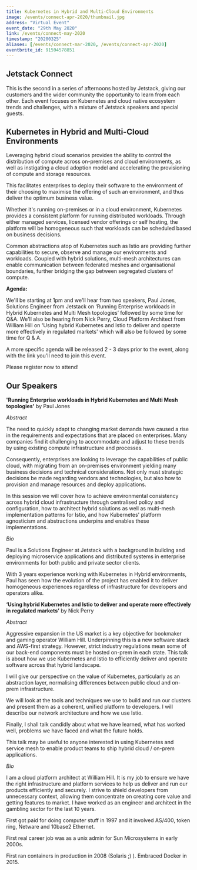 ```yaml
---
title: Kubernetes in Hybrid and Multi-Cloud Environments
image: /events/connect-apr-2020/thumbnail.jpg
address: "Virtual Event"
event_date: "29th May 2020"
link: /events/connect-may-2020
timestamp: "20200325"
aliases: [/events/connect-mar-2020, /events/connect-apr-2020]
eventbrite_id: 91594578851
---
```


## Jetstack Connect

This is the second in a series of afternoons hosted by Jetstack, giving our customers and the wider community the opportunity to learn from each other. Each event focuses on Kubernetes and cloud native ecosystem trends and challenges, with a mixture of Jetstack speakers and special guests.

## Kubernetes in Hybrid and Multi-Cloud Environments

Leveraging hybrid cloud scenarios provides the ability to control the distribution of compute across on-premises and cloud environments, as well as instigating a cloud adoption model and accelerating the provisioning of compute and storage resources.

This facilitates enterprises to deploy their software to the environment of their choosing to maximise the offering of such an environment, and thus deliver the optimum business value.

Whether it's running on-premises or in a cloud environment, Kubernetes provides a consistent platform for running distributed workloads. Through either managed services, licensed vendor offerings or self hosting, the platform will be homogeneous such that workloads can be scheduled based on business decisions.

Common abstractions atop of Kubernetes such as Istio are providing further capabilities to secure, observe and manage our environments and workloads. Coupled with hybrid solutions, multi-mesh architectures can enable communication between federated meshes and organisational boundaries, further bridging the gap between segregated clusters of compute.

**Agenda:** 

We'll be starting at 1pm and we'll hear from two speakers, Paul Jones, Solutions Engineer from Jetstack on  ‘Running Enterprise workloads in Hybrid Kubernetes and Multi Mesh topologies’ followed by some time for Q&A. We'll also be hearing from Nick Perry, Cloud Platform Architect from William Hill on 'Using hybrid Kubernetes and Istio to deliver and operate more effectively in regulated markets' which will also be followed by some time for Q & A. 

A more specific agenda will be released 2 - 3 days prior to the event, along with the link you'll need to join this event. 

Please register now to attend!



## Our Speakers

**'Running Enterprise workloads in Hybrid Kubernetes and Multi Mesh topologies'** by Paul Jones


*Abstract*

The need to quickly adapt to changing market demands have caused a rise in the requirements and expectations that are placed on enterprises. Many companies find it challenging to accommodate and adjust to these trends by using existing compute infrastructure and processes.

Consequently, enterprises are looking to leverage the capabilities of public cloud, with migrating from an on-premises environment yielding many business decisions and technical considerations. Not only must strategic decisions be made regarding vendors and technologies, but also how to provision and manage resources and deploy applications.

In this session we will cover how to achieve environmental consistency across hybrid cloud infrastructure through centralised policy and configuration, how to architect hybrid solutions as well as multi-mesh implementation patterns for Istio, and how Kubernetes' platform agnosticism and abstractions underpins and enables these implementations.

*Bio*

Paul is a Solutions Engineer at Jetstack with a background in building and deploying microservice applications and distributed systems in enterprise environments for both public and private sector clients.

With 3 years experience working with Kubernetes in Hybrid environments, Paul has seen how the evolution of the project has enabled it to deliver homogeneous experiences regardless of infrastructure for developers and operators alike.


**‘Using hybrid Kubernetes and Istio to deliver and operate more effectively in regulated markets’** by Nick Perry


*Abstract*

Aggressive expansion in the US market is a key objective for bookmaker and gaming operator William Hill. Underpinning this is a new software stack and AWS-first strategy. However, strict industry regulations mean some of our back-end components must be hosted on-prem in each state. This talk is about how we use Kubernetes and Istio to efficiently deliver and operate software across that hybrid landscape.

I will give our perspective on the value of Kubernetes, particularly as an abstraction layer, normalising differences between public cloud and on-prem infrastructure.

We will look at the tools and techniques we use to build and run our clusters and present them as a coherent, unified platform to developers. I will describe our network architecture and how we use Istio.

Finally, I shall talk candidly about what we have learned, what has worked well, problems we have faced and what the future holds.

This talk may be useful to anyone interested in using Kubernetes and service mesh to enable product teams to ship hybrid cloud / on-prem applications.

*Bio*

I am a cloud platform architect at William Hill. It is my job to ensure we have the right infrastructure and platform services to help us deliver and run our products efficiently and securely. I strive to shield developers from unnecessary context, allowing them concentrate on creating core value and getting features to market. I have worked as an engineer and architect in the gambling sector for the last 10 years.

First got paid for doing computer stuff in 1997 and it involved AS/400, token ring, Netware and 10base2 Ethernet.

First real career job was as a unix admin for Sun Microsystems in early 2000s.

First ran containers in production in 2008 (Solaris ;) ). Embraced Docker in 2015.
